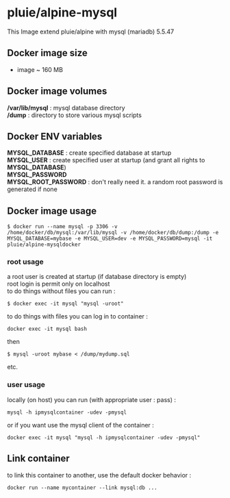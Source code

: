 # pluie/alpine-mysql

This Image extend pluie/alpine with mysql (mariadb) 5.5.47


## Docker image size

- image ~ 160 MB

## Docker image volumes

__/var/lib/mysql__ : mysql database directory  
__/dump__         : directory to store various mysql scripts  

## Docker ENV variables

__MYSQL_DATABASE__      : create specified database at startup  
__MYSQL_USER__          : create specified user at startup (and grant all rights to __MYSQL_DATABASE__)  
__MYSQL_PASSWORD__  
__MYSQL_ROOT_PASSWORD__ : don't really need it. a random root password is generated if none  


## Docker image usage

```
$ docker run --name mysql -p 3306 -v /home/docker/db/mysql:/var/lib/mysql -v /home/docker/db/dump:/dump -e MYSQL_DATABASE=mybase -e MYSQL_USER=dev -e MYSQL_PASSWORD=mysql -it pluie/alpine-mysqldocker
```

### root usage

a root user is created at startup (if database directory is empty)  
root login is permit only on localhost   
to do things without files you can run :
```
$ docker exec -it mysql "mysql -uroot"
```
to do things with files you can log in to container :  
```
docker exec -it mysql bash
```
then  
```
$ mysql -uroot mybase < /dump/mydump.sql
```
etc.  


### user usage

locally (on host) you can run (with appropriate user : pass) :  
```
mysql -h ipmysqlcontainer -udev -pmysql
```
or if you want use the mysql client of the container :
```
docker exec -it mysql "mysql -h ipmysqlcontainer -udev -pmysql"
```

## Link container

to link this container to another, use the default docker behavior :
```
docker run --name mycontainer --link mysql:db ...
```
